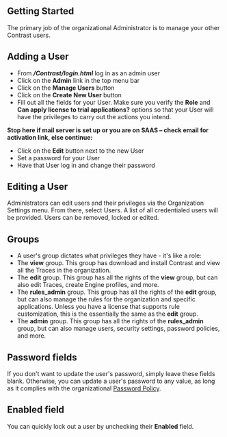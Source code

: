 <!--
title: "Configuring User Accounts"
description: "Startup guide for adding and editing users."
tags: "accounts users EOP"
-->

## Getting Started
The primary job of the organizational Administrator is to manage your other Contrast users.

## Adding a User
* From ***/Contrast/login.html*** log in as an admin user
* Click on the **Admin** link in the top menu bar
* Click on the **Manage Users** button 
* Click on the **Create New User** button
* Fill out all the fields for your User. Make sure you verify the **Role** and **Can apply license to trial applications?** options so that your User will have the privileges to carry out the actions you intend.

**Stop here if mail server is set up or you are on SAAS – check email for activation link, else continue:**
* Click on the **Edit** button next to the new User
* Set a password for your User 
* Have that User log in and change their password 

## Editing a User
Administrators can edit users and their privileges via the Organization Settings menu. From there, select Users. A list of all credentialed users will be provided. Users can be removed, locked or edited.

## Groups
* A user's group dictates what privileges they have - it's like a role:
* The **view** group. This group has download and install Contrast and view all the Traces in the organization.
* The **edit** group. This group has all the rights of the **view** group, but can also edit Traces, create Engine profiles, and more.
* The **rules_admin** group. This group has all the rights of the **edit** group, but can also manage the rules for the organization and specific applications. Unless you have a license that supports rule customization, this is the essentially the same as the **edit** group.
* The **admin** group. This group has all the rights of the **rules_admin** group, but can also manage users, security settings, password policies, and more. 

## Password fields
If you don't want to update the user's password, simply leave these fields blank. Otherwise, you can update a user's password to any value, as long as it complies with the organizational [Password Policy](admin_tsconfig.html#pw).

## Enabled field
You can quickly lock out a user by unchecking their **Enabled** field.
